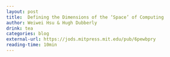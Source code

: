 ```yaml
---
layout: post
title:  Defining the Dimensions of the ‘Space’ of Computing
author: Weiwei Hsu & Hugh Dubberly
drink: tea
categories: blog
external-url: https://jods.mitpress.mit.edu/pub/6pewbpry
reading-time: 10min
---
```

